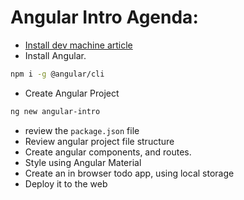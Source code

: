 # Angular Intro Agenda:
* [Install dev machine article](https://noam.hashnode.dev/installing-a-node-js-dev-machine)
* Install Angular.
```sh
npm i -g @angular/cli
```
  
* Create Angular Project
```sh
ng new angular-intro
```  

* review the `package.json` file
* Review angular project file structure
* Create angular components, and routes.
* Style using Angular Material
* Create an in browser todo app, using local storage
* Deploy it to the web

